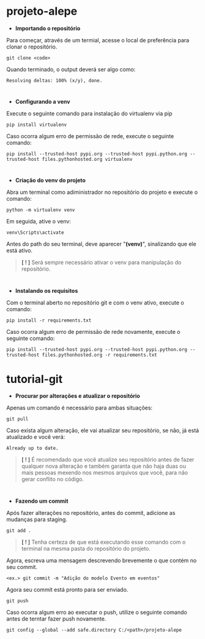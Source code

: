 # projeto-alepe

- **Importando o repositório**

Para começar, através de um termial, acesse o local de preferência para clonar o repositório.

```
git clone <code>
``` 

Quando terminado, o output deverá ser algo como:

```
Resolving deltas: 100% (x/y), done.
```

#

- **Configurando a venv**

Execute o seguinte comando para instalação do virtualenv via pip

```
pip install virtualenv
``` 

Caso ocorra algum erro de permissão de rede, execute o seguinte comando:

```
pip install --trusted-host pypi.org --trusted-host pypi.python.org --trusted-host files.pythonhosted.org virtualenv
```

#

- **Criação do venv do projeto**

Abra um terminal como adiministrador no repositório do projeto e execute o comando:

```
python -m virtualenv venv
```

Em seguida, ative o venv:
 
```
venv\Scripts\activate
```

Antes do path do seu terminal, deve aparecer "**(venv)**", sinalizando que ele está ativo. 

> **[ ! ]** Será sempre necessário ativar o venv para manipulação do repositório.

#

- **Instalando os requisitos**

Com o terminal aberto no repositório git e com o venv ativo, execute o comando:

```
pip install -r requirements.txt
```

Caso ocorra algum erro de permissão de rede novamente, execute o seguinte comando:
 
```
pip install --trusted-host pypi.org --trusted-host pypi.python.org --trusted-host files.pythonhosted.org -r requirements.txt
```

# tutorial-git

- **Procurar por alterações e atualizar o repositório** 

Apenas um comando é necessário para ambas situações:

```
git pull
```

Caso exista algum alteração, ele vai atualizar seu repositório, se não, já está atualizado e você verá:

```
Already up to date.
```

> **[ ! ]** É recomendado que você atualize seu repositório antes de fazer qualquer nova alteração e também garanta que não haja duas ou mais pessoas mexendo nos mesmos arquivos que você, para não gerar conflito no código.

#

- **Fazendo um commit**

Após fazer alterações no repositório, antes do commit, adicione as mudanças para staging.

```
git add .
```

> **[ ! ]** Tenha certeza de que está executando esse comando com o terminal na mesma pasta do repositório do projeto.

Agora, escreva uma mensagem descrevendo brevemente o que contém no seu commit.

```
<ex.> git commit -m "Adição do modelo Evento em eventos"
```

Agora seu commit está pronto para ser enviado.

```
git push
```

Caso ocorra algum erro ao executar o push, utilize o seguinte comando antes de terntar fazer push novamente.

```
git config --global --add safe.directory C:/<path>/projeto-alepe
```

#